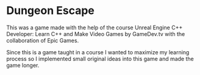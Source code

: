 # Dungeon Escape
 This was a game made with the help of the course Unreal Engine C++ Developer: Learn C++ and Make Video Games by GameDev.tv with the collaboration of Epic Games.
 
 Since this is a game taught in a course I wanted to maximize my learning process so I implemented small original ideas into this game and made the game longer.

